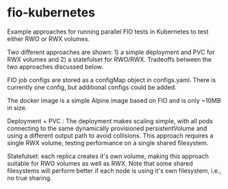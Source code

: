 # fio-kubernetes

Example approaches for running parallel FIO tests in Kubernetes to test either RWO or RWX volumes.

Two different approaches are shown: 1) a simple deployment and PVC for RWX volumes and 2) a statefulset for RWO/RWX. Tradeoffs between the two approaches discussed below.

FIO job configs are stored as a configMap object in configs.yaml. There is currently one config, but additional configs could be added.

The docker image is a simple Alpine image based on FIO and is only ~10MB in size.

Deployment + PVC : The deployment makes scaling simple, with all pods connecting to the same dynamically provisioned persistentVolume and using a different output path to avoid collisions. This approach requires a single RWX volume, testing performance on a single shared filesystem.

Statefulset: each replica creates it's own volume, making this approach suitable for RWO volumes as well as RWX. Note that some shared filesystems will perform better if each node is using it's own filesystem, i.e., no true sharing.
